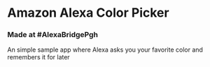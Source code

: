 # Amazon Alexa Color Picker

### Made at #AlexaBridgePgh

An simple sample app where Alexa asks you your favorite color and remembers it for later
